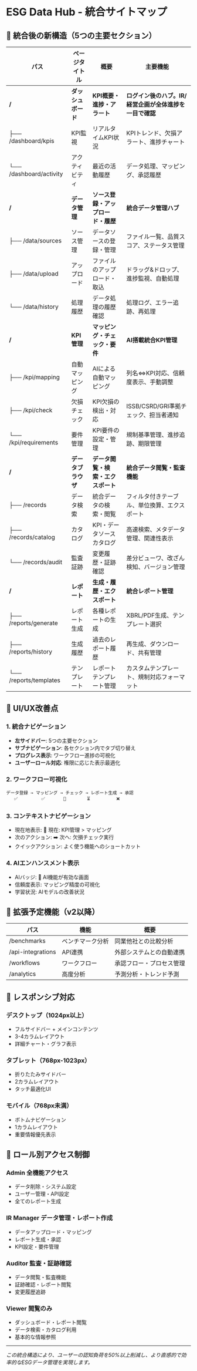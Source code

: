 # ESG Data Hub - 統合サイトマップ

## 🎯 統合後の新構造（5つの主要セクション）

| パス | ページタイトル | 概要 | 主要機能 |
|------|-------------|------|----------|
| **/** | **ダッシュボード** | **KPI概要・進捗・アラート** | **ログイン後のハブ。IR/経営企画が全体進捗を一目で確認** |
| ├── /dashboard/kpis | KPI監視 | リアルタイムKPI状況 | KPIトレンド、欠損アラート、進捗チャート |
| └── /dashboard/activity | アクティビティ | 最近の活動履歴 | データ処理、マッピング、承認履歴 |
| **/** | **データ管理** | **ソース登録・アップロード・履歴** | **統合データ管理ハブ** |
| ├── /data/sources | ソース管理 | データソースの登録・管理 | ファイル一覧、品質スコア、ステータス管理 |
| ├── /data/upload | アップロード | ファイルのアップロード・取込 | ドラッグ&ドロップ、進捗監視、自動処理 |
| └── /data/history | 処理履歴 | データ処理の履歴確認 | 処理ログ、エラー追跡、再処理 |
| **/** | **KPI管理** | **マッピング・チェック・要件** | **AI搭載統合KPI管理** |
| ├── /kpi/mapping | 自動マッピング | AIによる自動マッピング | 列名⇔KPI対応、信頼度表示、手動調整 |
| ├── /kpi/check | 欠損チェック | KPI欠損の検出・対応 | ISSB/CSRD/GRI準拠チェック、担当者通知 |
| └── /kpi/requirements | 要件管理 | KPI要件の設定・管理 | 規制基準管理、進捗追跡、期限管理 |
| **/** | **データブラウザ** | **データ閲覧・検索・エクスポート** | **統合データ閲覧・監査機能** |
| ├── /records | データ検索 | 統合データの検索・閲覧 | フィルタ付きテーブル、単位換算、エクスポート |
| ├── /records/catalog | カタログ | KPI・データソースカタログ | 高速検索、メタデータ管理、関連性表示 |
| └── /records/audit | 監査証跡 | 変更履歴・証跡確認 | 差分ビューワ、改ざん検知、バージョン管理 |
| **/** | **レポート** | **生成・履歴・エクスポート** | **統合レポート管理** |
| ├── /reports/generate | レポート生成 | 各種レポートの生成 | XBRL/PDF生成、テンプレート選択 |
| ├── /reports/history | 生成履歴 | 過去のレポート履歴 | 再生成、ダウンロード、共有管理 |
| └── /reports/templates | テンプレート | レポートテンプレート管理 | カスタムテンプレート、規制対応フォーマット |

## 🎨 UI/UX改善点

### 1. **統合ナビゲーション**
- **左サイドバー**: 5つの主要セクション
- **サブナビゲーション**: 各セクション内でタブ切り替え
- **プログレス表示**: ワークフロー進捗の可視化
- **ユーザーロール対応**: 権限に応じた表示最適化

### 2. **ワークフロー可視化**
```
データ登録 → マッピング → チェック → レポート生成 → 承認
   ✅         ✅       🔄        ⏳          ❌
```

### 3. **コンテキストナビゲーション**
- 現在地表示: 📍 現在: KPI管理 > マッピング
- 次のアクション: ➡️ 次へ: 欠損チェック実行
- クイックアクション: よく使う機能へのショートカット

### 4. **AIエンハンスメント表示**
- AIバッジ: 🤖 AI機能が有効な画面
- 信頼度表示: マッピング精度の可視化
- 学習状況: AIモデルの改善状況

## 🚀 拡張予定機能（v2以降）

| パス | 機能 | 概要 |
|------|------|------|
| /benchmarks | ベンチマーク分析 | 同業他社との比較分析 |
| /api-integrations | API連携 | 外部システムとの自動連携 |
| /workflows | ワークフロー | 承認フロー・プロセス管理 |
| /analytics | 高度分析 | 予測分析・トレンド予測 |

## 📱 レスポンシブ対応

### デスクトップ（1024px以上）
- フルサイドバー + メインコンテンツ
- 3-4カラムレイアウト
- 詳細チャート・グラフ表示

### タブレット（768px-1023px）
- 折りたたみサイドバー
- 2カラムレイアウト
- タッチ最適化UI

### モバイル（768px未満）
- ボトムナビゲーション
- 1カラムレイアウト
- 重要情報優先表示

## 🔐 ロール別アクセス制御

### **Admin** 全機能アクセス
- データ削除・システム設定
- ユーザー管理・API設定
- 全てのレポート生成

### **IR Manager** データ管理・レポート作成
- データアップロード・マッピング
- レポート生成・承認
- KPI設定・要件管理

### **Auditor** 監査・証跡確認
- データ閲覧・監査機能
- 証跡確認・レポート閲覧
- 変更履歴追跡

### **Viewer** 閲覧のみ
- ダッシュボード・レポート閲覧
- データ検索・カタログ利用
- 基本的な情報参照

---

*この統合構造により、ユーザーの認知負荷を50%以上削減し、より直感的で効率的なESGデータ管理を実現します。*
